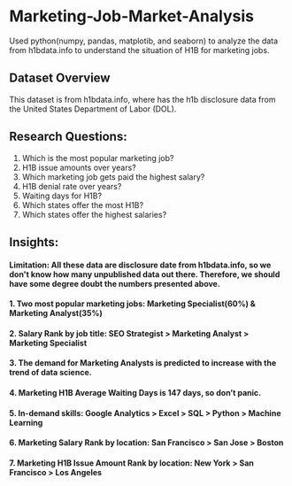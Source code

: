 # Marketing-Job-Market-Analysis
Used python(numpy, pandas, matplotib, and seaborn) to analyze the data from h1bdata.info to understand the situation of H1B for marketing jobs.


## Dataset Overview
This dataset is from h1bdata.info, where has the h1b disclosure data from the United States Department of Labor (DOL).

## Research Questions:
1. Which is the most popular marketing job?
2. H1B issue amounts over years?
3. Which marketing job gets paid the highest salary?
4. H1B denial rate over years?
5. Waiting days for H1B?
6. Which states offer the most H1B?
7. Which states offer the highest salaries?

## Insights:
#### Limitation: All these data are disclosure date from h1bdata.info, so we don't know how many unpublished data out there. Therefore, we should have some degree doubt the numbers presented above.
#### 1. Two most popular marketing jobs: Marketing Specialist(60%) & Marketing Analyst(35%)
#### 2. Salary Rank by job title: SEO Strategist > Marketing Analyst > Marketing Specialist
#### 3. The demand for Marketing Analysts is predicted to increase with the trend of data science.
#### 4. Marketing H1B Average Waiting Days is 147 days, so don’t panic.
#### 5. In-demand skills: Google Analytics > Excel > SQL > Python > Machine Learning 
#### 6. Marketing Salary Rank by location: San Francisco > San Jose > Boston
#### 7. Marketing H1B Issue Amount Rank by location: New York > San Francisco > Los Angeles 
